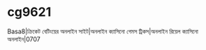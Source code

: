 # cg9621
Basa8|ক্রিকেট বেটিংয়ের অনলাইন সাইট|অনলাইন ক্যাসিনো গেমস ট্রিকস|অনলাইন রিয়েল ক্যাসিনো অনলাইন|0707 
